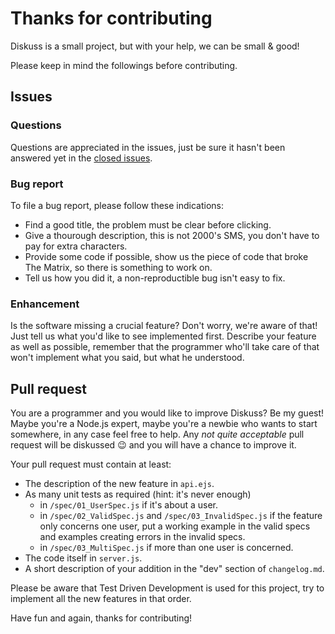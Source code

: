 # Thanks for contributing

Diskuss is a small project, but with your help, we can be small & good!

Please keep in mind the followings before contributing.

## Issues

### Questions

Questions are appreciated in the issues, just be sure it hasn't been answered yet in the [closed issues](https://github.com/SteeveDroz/diskuss/issues?q=is%3Aissue+is%3Aclosed).

### Bug report

To file a bug report, please follow these indications:

- Find a good title, the problem must be clear before clicking.
- Give a thourough description, this is not 2000's SMS, you don't have to pay for extra characters.
- Provide some code if possible, show us the piece of code that broke The Matrix, so there is something to work on.
- Tell us how you did it, a non-reproductible bug isn't easy to fix.

### Enhancement

Is the software missing a crucial feature? Don't worry, we're aware of that! Just tell us what you'd like to see implemented first. Describe your feature as well as possible, remember that the programmer who'll take care of that won't implement what you said, but what he understood.

## Pull request

You are a programmer and you would like to improve Diskuss? Be my guest! Maybe you're a Node.js expert, maybe you're a newbie who wants to start somewhere, in any case feel free to help. Any *not quite acceptable* pull request will be diskussed :wink: and you will have a chance to improve it.

Your pull request must contain at least:

- The description of the new feature in `api.ejs`.
- As many unit tests as required (hint: it's never enough)
  - in `/spec/01_UserSpec.js` if it's about a user.
  - in `/spec/02_ValidSpec.js` and `/spec/03_InvalidSpec.js` if the feature only concerns one user, put a working example in the valid specs and examples creating errors in the invalid specs.
  - in `/spec/03_MultiSpec.js` if more than one user is concerned.
- The code itself in `server.js`.
- A short description of your addition in the "dev" section of `changelog.md`.

Please be aware that Test Driven Development is used for this project, try to implement all the new features in that order.

Have fun and again, thanks for contributing!
